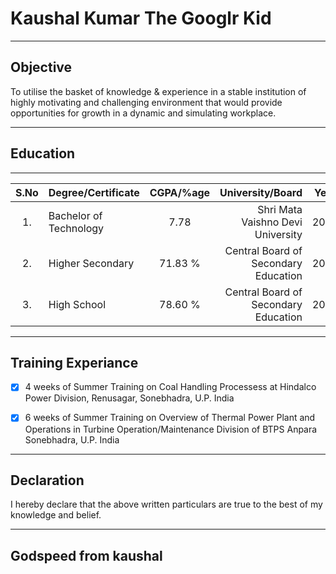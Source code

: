 # Kaushal Kumar The Googlr Kid

---

## Objective

To utilise the basket of knowledge & experience in a stable institution of highly motivating and challenging environment that would provide opportunities for growth in a dynamic and simulating workplace.

---

## Education

---

 |S.No  | Degree/Certificate | CGPA/%age | University/Board | Year |
 |:---: | :---               | :---:     | ---:             | ---  |
 |1.    |   Bachelor of Technology | 7.78 | Shri Mata Vaishno Devi University | 2015 |
 |2.    | Higher Secondary | 71.83 % | Central Board of Secondary Education | 2010 |
 |3.    | High School | 78.60 % | Central Board of Secondary Education | 2008 |


---


## Training Experiance

- [x] 4 weeks of Summer Training on Coal Handling Processess at Hindalco Power Division, Renusagar, Sonebhadra, U.P. India

- [x] 6 weeks of Summer Training on Overview of Thermal Power Plant and Operations in Turbine Operation/Maintenance Division of BTPS Anpara Sonebhadra, U.P. India

---

## Declaration

I hereby declare that the above written particulars are true to the best of my knowledge and belief.

---

## Godspeed from kaushal

